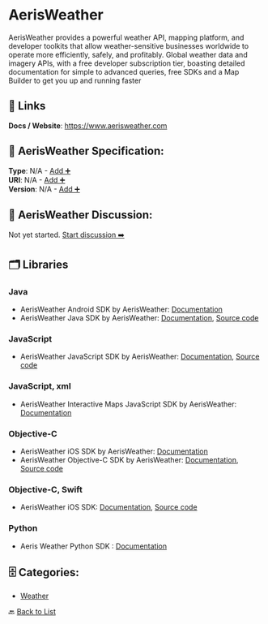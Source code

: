 # AerisWeather

AerisWeather provides a powerful weather API, mapping platform, and developer toolkits that allow weather-sensitive businesses worldwide to operate more efficiently, safely, and profitably. Global weather data and imagery APIs, with a free developer subscription tier, boasting detailed documentation for simple to advanced queries, free SDKs and a Map Builder to get you up and running faster

##  🔗 Links
**Docs / Website**: https://www.aerisweather.com

## 🧬 AerisWeather Specification:
**Type**: N/A - [Add ➕](https://github.com/apis-list/apis-list/edit/main/apis.yaml#L432)  
**URI**: N/A - [Add ➕](https://github.com/apis-list/apis-list/edit/main/apis.yaml#L432)  
**Version**: N/A - [Add ➕](https://github.com/apis-list/apis-list/edit/main/apis.yaml#L432)

## 💬 AerisWeather Discussion:
Not yet started. [Start discussion ➡️](https://github.com/apis-list/apis-list/discussions/new)

## 🗂️ Libraries
### Java
- AerisWeather Android SDK by AerisWeather: [Documentation](https://github.com/aerisweather/AerisAndroidSDK)
- AerisWeather Java SDK by AerisWeather: [Documentation](http://www.aerisweather.com/support/docs/toolkits/aeris-android-sdk/), [Source code](https://github.com/aerisweather/AerisAndroidLibrary)
### JavaScript
- AerisWeather JavaScript SDK by AerisWeather: [Documentation](http://www.aerisweather.com/support/docs/toolkits/aeris-js-sdk/), [Source code](https://github.com/aerisweather/aerisjs)
### JavaScript, xml
- AerisWeather Interactive Maps JavaScript SDK by AerisWeather: [Documentation](http://www.aerisweather.com/support/docs/toolkits/aeris-interactive-maps/)
### Objective-C
- AerisWeather iOS SDK by AerisWeather: [Documentation](https://github.com/aerisweather/Aeris-iOS-Library)
- AerisWeather Objective-C SDK by AerisWeather: [Documentation](http://www.aerisweather.com/support/docs/toolkits/), [Source code](https://github.com/aerisweather/Aeris-iOS-Library)
### Objective-C, Swift
- AerisWeather iOS SDK: [Documentation](https://www.aerisweather.com/support/docs/toolkits/aeris-ios-sdk/), [Source code](https://github.com/aerisweather/Aeris-iOS-Library)
### Python
- Aeris Weather Python SDK : [Documentation](https://www.aerisweather.com/support/docs/toolkits/aeris-python-sdk/)


## 🗄️ Categories:
- [Weather](https://github.com/apis-list/apis-list#weather-)

🔙  [Back to List](https://github.com/apis-list/apis-list)
